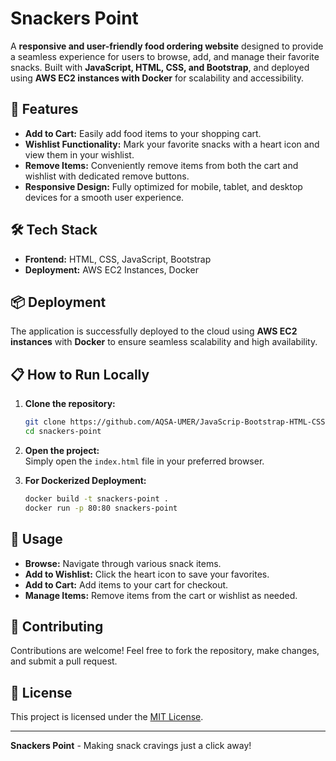 # Snackers Point

A **responsive and user-friendly food ordering website** designed to provide a seamless experience for users to browse, add, and manage their favorite snacks. Built with **JavaScript, HTML, CSS, and Bootstrap**, and deployed using **AWS EC2 instances with Docker** for scalability and accessibility.

## 🚀 Features

- **Add to Cart:** Easily add food items to your shopping cart.
- **Wishlist Functionality:** Mark your favorite snacks with a heart icon and view them in your wishlist.
- **Remove Items:** Conveniently remove items from both the cart and wishlist with dedicated remove buttons.
- **Responsive Design:** Fully optimized for mobile, tablet, and desktop devices for a smooth user experience.

## 🛠️ Tech Stack

- **Frontend:** HTML, CSS, JavaScript, Bootstrap  
- **Deployment:** AWS EC2 Instances, Docker

## 📦 Deployment

The application is successfully deployed to the cloud using **AWS EC2 instances** with **Docker** to ensure seamless scalability and high availability.

## 📋 How to Run Locally

1. **Clone the repository:**  
   ```bash
   git clone https://github.com/AQSA-UMER/JavaScrip-Bootstrap-HTML-CSS-Project.git
   cd snackers-point
   ```

2. **Open the project:**  
   Simply open the `index.html` file in your preferred browser.

3. **For Dockerized Deployment:**  
   ```bash
   docker build -t snackers-point .
   docker run -p 80:80 snackers-point
   ```

## 🎯 Usage

- **Browse:** Navigate through various snack items.
- **Add to Wishlist:** Click the heart icon to save your favorites.
- **Add to Cart:** Add items to your cart for checkout.
- **Manage Items:** Remove items from the cart or wishlist as needed.

## 🤝 Contributing

Contributions are welcome! Feel free to fork the repository, make changes, and submit a pull request.

## 📄 License

This project is licensed under the [MIT License](LICENSE).

---

**Snackers Point** - Making snack cravings just a click away!

